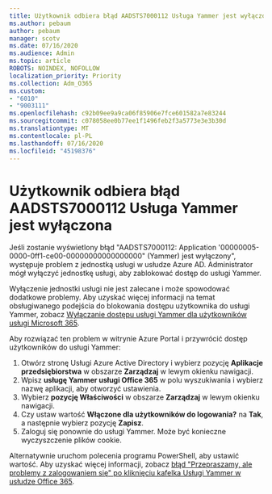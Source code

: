 ```yaml
---
title: Użytkownik odbiera błąd AADSTS7000112 Usługa Yammer jest wyłączona
ms.author: pebaum
author: pebaum
manager: scotv
ms.date: 07/16/2020
ms.audience: Admin
ms.topic: article
ROBOTS: NOINDEX, NOFOLLOW
localization_priority: Priority
ms.collection: Adm_O365
ms.custom:
- "6010"
- "9003111"
ms.openlocfilehash: c92b09ee9a9ca06f85906e7fce601582a7e83244
ms.sourcegitcommit: c078058ee0b77ee1f1496feb2f3a5773e3e3b30d
ms.translationtype: MT
ms.contentlocale: pl-PL
ms.lasthandoff: 07/16/2020
ms.locfileid: "45198376"
---
```

# <a name="user-receives-error-aadsts7000112-yammer-is-disabled"></a>Użytkownik odbiera błąd AADSTS7000112 Usługa Yammer jest wyłączona

Jeśli zostanie wyświetlony błąd "AADSTS7000112: Application '00000005-0000-0ff1-ce00-00000000000000000" (Yammer) jest wyłączony", występuje problem z jednostką usługi w usłudze Azure AD. Administrator mógł wyłączyć jednostkę usługi, aby zablokować dostęp do usługi Yammer.

Wyłączenie jednostki usługi nie jest zalecane i może spowodować dodatkowe problemy. Aby uzyskać więcej informacji na temat obsługiwanego podejścia do blokowania dostępu użytkownika do usługi Yammer, zobacz [Wyłączanie dostępu usługi Yammer dla użytkowników usługi Microsoft 365](https://docs.microsoft.com/yammer/manage-yammer-users/turn-off-user-access).  

Aby rozwiązać ten problem w witrynie Azure Portal i przywrócić dostęp użytkowników do usługi Yammer:

1.  Otwórz stronę Usługi Azure Active Directory i wybierz pozycję **Aplikacje przedsiębiorstwa** w obszarze **Zarządzaj** w lewym okienku nawigacji.
3.  Wpisz **usługę Yammer usługi Office 365** w polu wyszukiwania i wybierz nazwę aplikacji, aby otworzyć ustawienia.
4.  Wybierz **pozycję Właściwości** w obszarze **Zarządzaj** w lewym okienku nawigacji.
5.  Czy ustaw wartość **Włączone dla użytkowników do logowania?** na **Tak**, a następnie wybierz pozycję **Zapisz**.
6.  Zaloguj się ponownie do usługi Yammer. Może być konieczne wyczyszczenie plików cookie.

Alternatywnie uruchom polecenia programu PowerShell, aby ustawić wartość. Aby uzyskać więcej informacji, zobacz [błąd "Przepraszamy, ale problemy z zalogowaniem się" po kliknięciu kafelka Usługi Yammer w usłudze Office 365](https://docs.microsoft.com/yammer/troubleshoot-problems/error-when-click-the-yammer-tile-in-office-365). 